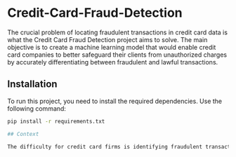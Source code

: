 # Credit-Card-Fraud-Detection

The crucial problem of locating fraudulent transactions in credit card data is what the Credit Card Fraud Detection project aims to solve. The main objective is to create a machine learning model that would enable credit card companies to better safeguard their clients from unauthorized charges by accurately differentiating between fraudulent and lawful transactions.

## Installation

To run this project, you need to install the required dependencies. Use the following command:

```bash
pip install -r requirements.txt

## Context

The difficulty for credit card firms is identifying fraudulent transactions so that consumers are not charged for purchases they did not make. Ensuring the security of user accounts and preserving the integrity of financial transactions depend heavily on fraud detection.


